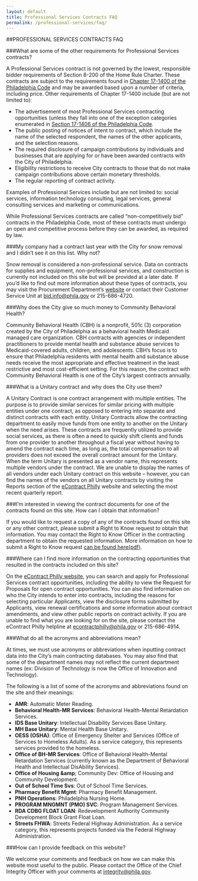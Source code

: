 ```yaml
---
layout: default
title: Professional Services Contracts FAQ
permalink: /professional-services/faq/
---
```


##PROFESSIONAL SERVICES CONTRACTS FAQ

###What are some of the other requirements for Professional Services contracts?

A Professional Services contract is not governed by the lowest, responsible bidder requirements of Section 8-200 of the Home Rule Charter.  These contracts are subject to the requirements found in <a href="http://www.phillycode.org/17/17-1400/">Chapter 17-1400 of the Philadelphia Code</a> and may be awarded based upon a number of criteria, including price.  Other requirements of Chapter 17-1400 include (but are not limited to):


* The advertisement of most Professional Services contracting opportunities (unless they fall into one of the exception categories enumerated in [Section 17-1406 of the Philadelphia Code](http://www.phillycode.org/17-1406/).
* The public posting of notices of intent to contract, which include the name of the selected respondent, the names of the other applicants, and the selection reasons.
* The required disclosure of campaign contributions by individuals and businesses that are applying for or have been awarded contracts with the City of Philadelphia.
* Eligibility restrictions to receive City contracts to those that do not make campaign contributions above certain monetary thresholds.
* The regular reporting of contract activity.

Examples of Professional Services include but are not limited to: social services, information technology consulting, legal services, general consulting services and marketing or communications.


While Professional Services contracts are called “non-competitively bid” contracts in the Philadelphia Code, most of these contracts must undergo an open and competitive process before they can be awarded, as required by law.


###My company had a contract last year with the City for snow removal and I didn’t see it on this list. Why not?

Snow removal is considered a non-professional service.  Data on contracts for supplies and equipment, non-professional services, and construction is currently not included on this site but will be provided at a later date.  If you’d like to find out more information about these types of contracts, you may visit the Procurement Department’s <a href="http://mbec.phila.gov/procurement/">website</a> or contact their Customer Service Unit at <a href="mailto:bid.info@phila.gov">bid.info@phila.gov</a> or 215-686-4720.


###Why does the City give so much money to Community Behavioral Health?

Community Behavioral Health (CBH) is a nonprofit, 501c (3) corporation created by the City of Philadelphia as a behavioral health Medicaid managed care organization.  CBH contracts with agencies or independent practitioners to provide mental health and substance abuse services to Medicaid-covered adults, children, and adolescents.  CBH’s focus is to ensure that Philadelphia residents with mental health and substance abuse needs receive the most appropriate and effective treatment in the least restrictive and most cost-efficient setting.  For this reason, the contract with Community Behavioral Health is one of the City’s largest contracts annually.


###What is a Unitary contract and why does the City use them?

A Unitary Contract is one contract arrangement with multiple entities.  The purpose is to provide similar services for similar pricing with multiple entities under one contract, as opposed to entering into separate and distinct contracts with each entity. Unitary Contracts allow the contracting department to easily move funds from one entity to another on the Unitary when the need arises. These contracts are frequently utilized to provide social services, as there is often a need to quickly shift clients and funds from one provider to another throughout a fiscal year without having to amend the contract each time, as long as, the total compensation to all providers does not exceed the overall contract amount for the Unitary.  When the term Unitary is presented as a vendor name, this represents multiple vendors under the contract.  We are unable to display the names of all vendors under each Unitary contract on this website – however, you can find the names of the vendors on all Unitary contracts by visiting the Reports section of the <a href="https://secure.phila.gov/eContract/">eContract Philly</a> website and selecting the most recent quarterly report.


###I’m interested in viewing the contract documents for one of the contracts found on this site.  How can I obtain that information?

If you would like to request a copy of any of the contracts found on this site or any other contract, please submit a Right to Know request to obtain that information.  You may contact the Right to Know Officer in the contracting department to obtain the requested information.   More information on how to submit a Right to Know request [can be found here(pdf)](http://www.phila.gov/privacy/pdfs/FinalCityOpenRecords.pdf).


###Where can I find more information on the contracting opportunities that resulted in the contracts included on this site?


On the [eContract Philly website](https://secure.phila.gov/eContract/), you can search and apply for Professional Services contract opportunities, including the ability to view the Request for Proposals for open contract opportunities.  You can also find information on who the City intends to enter into contracts, including the reasons for selecting particular Applicants, view the disclosure forms submitted by Applicants, view renewal certifications and some information about contract amendments, and view other public reports on contract activity.  If you are unable to find what you are looking for on the site, please contact the eContract Philly helpline at [econtractphilly@phila.gov](econtractphilly@phila.gov) or 215-686-4914.


###What do all the acronyms and abbreviations mean?

At times, we must use acronyms or abbreviations when inputting contract data into the City’s main contracting databases. You may also find that some of the department names may not reflect the current department names (ex:  Division of Technology is now the Office of Innovation and Technology).


The following is a list of some of the acronyms and abbreviations found on the site and their meanings:


* **AMR**: Automatic Meter Reading.
* **Behavioral Health-MR Services**:  Behavioral Health-Mental Retardation Services.
* **IDS Base Unitary**:  Intellectual Disability Services Base Unitary.
* **MH Base Unitary**:  Mental Health Base Unitary.
* **OESS (OSHA)**:  Office of Emergency Shelter and Services (Office of Services to Homeless Adults).  As a service category, this represents services provided to the homeless.
* **Office of BH-MR Services**:  Office of Behavioral Health-Mental Retardation Services (currently known as the Department of Behavioral Health and Intellectual DisAbility Services).
* **Office of Housing &amp**; Community Dev:  Office of Housing and Community Development.
* **Out of School Time Svs**:  Out of School Time Services.
* **Pharmacy Benefit Mgmt**:  Pharmacy Benefit Management.
* **PNH Operations**:  Philadelphia Nursing Home.
* **PROGRAM MNGMNT (PMO) SVC**:  Program Management Services.
* **RDA CDBG FLOAT LOAN**:  Redevelopment Authority Community Development Block Grant Float Loan.
* **Streets FHWA**:  Streets Federal Highway Administration.  As a service category, this represents projects funded via the Federal Highway Administration.


###How can I provide feedback on this website?

We welcome your comments and feedback on how we can make this website most useful to the public.  Please contact the Office of the Chief Integrity Officer with your comments at <a href="mailto:integrity@phila.gov">integrity@phila.gov</a>.
